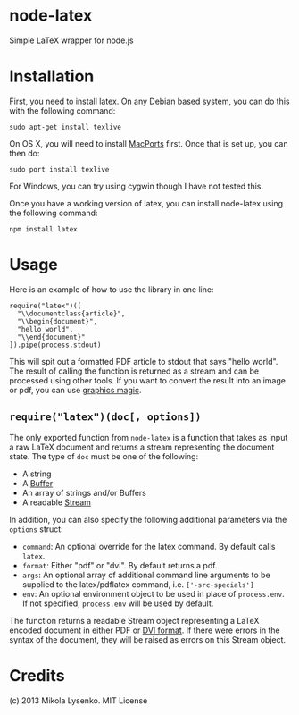 node-latex
==========

Simple LaTeX wrapper for node.js

Installation
============

First, you need to install latex.  On any Debian based system, you can do this with the following command:

    sudo apt-get install texlive

On OS X, you will need to install [MacPorts](http://www.macports.org/) first.  Once that is set up, you can then do:

    sudo port install texlive
    
For Windows, you can try using cygwin though I have not tested this.

Once you have a working version of latex, you can install node-latex using the following command:

    npm install latex
    
Usage
=====

Here is an example of how to use the library in one line:

    require("latex")([
      "\\documentclass{article}",
      "\\begin{document}",
      "hello world",
      "\\end{document}"
    ]).pipe(process.stdout)

This will spit out a formatted PDF article to stdout that says "hello world".  The result of calling the function is returned as a stream and can be processed using other tools.  If you want to convert the result into an image or pdf, you can use [graphics magic](http://aheckmann.github.com/gm/).

`require("latex")(doc[, options])`
----------------------------------
The only exported function from `node-latex` is a function that takes as input a raw LaTeX document and returns a stream representing the document state. The type of `doc` must be one of the following:

* A string
* A [Buffer](http://nodejs.org/api/buffer.html)
* An array of strings and/or Buffers
* A readable [Stream](http://nodejs.org/api/stream.html)

In addition, you can also specify the following additional parameters via the `options` struct:

* `command`: An optional override for the latex command.  By default calls `latex`.
* `format`: Either "pdf" or "dvi".  By default returns a pdf.
* `args`: An optional array of additional command line arguments to be supplied to the latex/pdflatex command, i.e. `['-src-specials']` 
* `env`: An optional environment object to be used in place of `process.env`. If not specified, `process.env` will be used by default.
    
The function returns a readable Stream object representing a LaTeX encoded document in either PDF or [DVI format](http://en.wikipedia.org/wiki/Device_independent_file_format).  If there were errors in the syntax of the document, they will be raised as errors on this Stream object.

Credits
=======
(c) 2013 Mikola Lysenko.  MIT License
